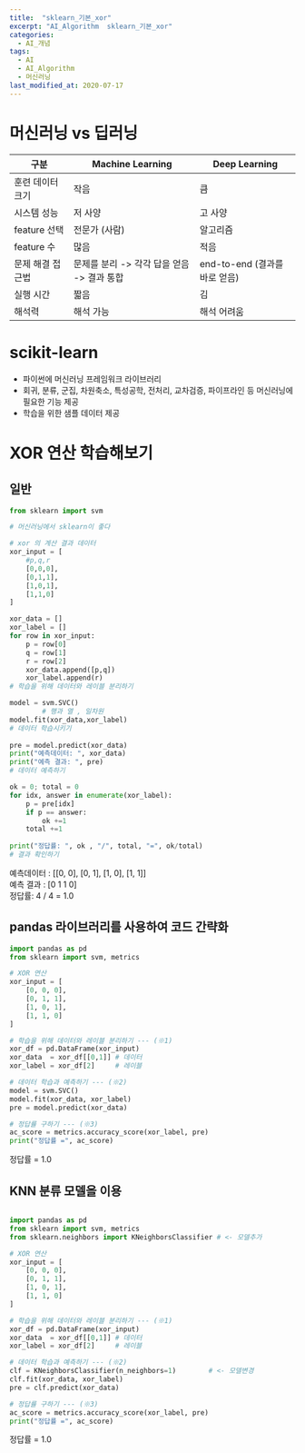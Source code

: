 ```yaml
---
title:  "sklearn_기본_xor"
excerpt: "AI_Algorithm  sklearn_기본_xor"
categories:
  - AI_개념
tags:
  - AI
  - AI_Algorithm
  - 머신러닝
last_modified_at: 2020-07-17
---
```


# 머신러닝 vs 딥러닝

|구분| Machine Learning| Deep Learning|
|---|---|---|
|훈련 데이터 크기| 작음| 큼|
|시스템 성능| 저 사양| 고 사양|
|feature 선택| 전문가 (사람) |알고리즘|
|feature 수| 많음 |적음|
|문제 해결 접근법| 문제를 분리 -> 각각 답을 얻음 -> 결과 통합| end-to-end (결과를 바로 얻음)|
|실행 시간| 짧음 |김|
|해석력 |해석 가능| 해석 어려움|


# scikit-learn

- 파이썬에 머신러닝 프레임워크 라이브러리
- 회귀, 분류, 군집, 차원축소, 특성공학, 전처리, 교차검증, 파이프라인 등 머신러닝에 필요한 기능 제공
- 학습을 위한 샘플 데이터 제공

# XOR 연산 학습해보기

## 일반
```python
from sklearn import svm

# 머신러닝에서 sklearn이 좋다

# xor 의 계산 결과 데이터
xor_input = [
    #p,q,r
    [0,0,0],
    [0,1,1],
    [1,0,1],
    [1,1,0]
]

xor_data = []
xor_label = []
for row in xor_input:
    p = row[0]
    q = row[1]
    r = row[2]
    xor_data.append([p,q])
    xor_label.append(r)
# 학습을 위해 데이터와 레이블 분리하기

model = svm.SVC()
        # 행과 열 , 일차원
model.fit(xor_data,xor_label)
# 데이터 학습시키기
        
pre = model.predict(xor_data)
print("예측데이터: ", xor_data)
print("예측 결과: ", pre)
# 데이터 예측하기

ok = 0; total = 0
for idx, answer in enumerate(xor_label):
    p = pre[idx]
    if p == answer:
        ok +=1
    total +=1
    
print("정답률: ", ok , "/", total, "=", ok/total)
# 결과 확인하기
```

예측데이터 :  [[0, 0], [0, 1], [1, 0], [1, 1]]  
예측  결과 :  [0 1 1 0]  
정답률: 4 / 4 = 1.0  

## pandas 라이브러리를 사용하여 코드 간략화

```python
import pandas as pd
from sklearn import svm, metrics

# XOR 연산
xor_input = [
    [0, 0, 0],
    [0, 1, 1],
    [1, 0, 1],
    [1, 1, 0]
]

# 학습을 위해 데이터와 레이블 분리하기 --- (※1)
xor_df = pd.DataFrame(xor_input)
xor_data  = xor_df[[0,1]] # 데이터
xor_label = xor_df[2]     # 레이블

# 데이터 학습과 예측하기 --- (※2)
model = svm.SVC()
model.fit(xor_data, xor_label)
pre = model.predict(xor_data)

# 정답률 구하기 --- (※3)
ac_score = metrics.accuracy_score(xor_label, pre)
print("정답률 =", ac_score)
```

정답률 = 1.0

## KNN 분류 모델을 이용
```python

import pandas as pd
from sklearn import svm, metrics
from sklearn.neighbors import KNeighborsClassifier # <- 모델추가

# XOR 연산
xor_input = [
    [0, 0, 0],
    [0, 1, 1],
    [1, 0, 1],
    [1, 1, 0]
]

# 학습을 위해 데이터와 레이블 분리하기 --- (※1)
xor_df = pd.DataFrame(xor_input)
xor_data  = xor_df[[0,1]] # 데이터
xor_label = xor_df[2]     # 레이블

# 데이터 학습과 예측하기 --- (※2)
clf = KNeighborsClassifier(n_neighbors=1)        # <- 모델변경
clf.fit(xor_data, xor_label)
pre = clf.predict(xor_data)

# 정답률 구하기 --- (※3)
ac_score = metrics.accuracy_score(xor_label, pre)
print("정답률 =", ac_score)
```
정답률 = 1.0
